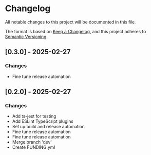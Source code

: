 # Changelog

All notable changes to this project will be documented in this file.

The format is based on [Keep a Changelog](https://keepachangelog.com/en/1.0.0/),
and this project adheres to [Semantic Versioning](https://semver.org/spec/v2.0.0.html).



## [0.3.0] - 2025-02-27

### Changes

- Fine tune release automation

## [0.2.0] - 2025-02-27

### Changes

- Add ts-jest for testing
- Add ESLint TypeScript plugins
- Set up build and release automation
- Fine tune release automation
- Fine tune release automation
- Merge branch 'dev'
- Create FUNDING.yml

